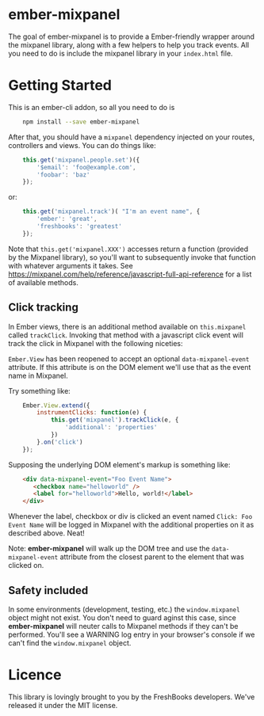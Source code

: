 # ember-mixpanel

The goal of ember-mixpanel is to provide a Ember-friendly wrapper around the mixpanel library, along with a few helpers to help you track events. All you need to do is include the mixpanel library in your `index.html` file.

# Getting Started

This is an ember-cli addon, so all you need to do is

```bash
    npm install --save ember-mixpanel
```

After that, you should have a `mixpanel` dependency injected on your routes, controllers and views. You can do things like:

```javascript
    this.get('mixpanel.people.set')({
        '$email': 'foo@example.com',
        'foobar': 'baz'
    });
```

or:

```javascript
    this.get('mixpanel.track')( "I'm an event name", {
        'ember': 'great',
        'freshbooks': 'greatest'
    });
```

Note that `this.get('mixpanel.XXX')` accesses return a function (provided by the Mixpanel library), so you'll want to subsequently invoke that function with whatever arguments it takes. See https://mixpanel.com/help/reference/javascript-full-api-reference for a list of available methods.

## Click tracking

In Ember views, there is an additional method available on `this.mixpanel` called `trackClick`. Invoking that method with a javascript click event will track the click in Mixpanel with the following niceties:

`Ember.View` has been reopened to accept an optional `data-mixpanel-event` attribute. If this attribute is on the DOM element we'll use that as the event name in Mixpanel.

Try something like:

```javascript
    Ember.View.extend({
        instrumentClicks: function(e) {
            this.get('mixpanel').trackClick(e, {
                'additional': 'properties'
            })
        }.on('click')
    });
```

Supposing the underlying DOM element's markup is something like:

```html
    <div data-mixpanel-event="Foo Event Name">
       <checkbox name="helloworld" />
       <label for="helloworld">Hello, world!</label>
    </div>
```

Whenever the label, checkbox or div is clicked an event named `Click: Foo Event Name` will be logged in Mixpanel with the additional properties on it as described above. Neat!

Note: **ember-mixpanel** will walk up the DOM tree and use the `data-mixpanel-event` attribute from the closest parent to the element that was clicked on.

## Safety included

In some environments (development, testing, etc.) the `window.mixpanel` object might not exist. You don't need to guard aginst this case, since **ember-mixpanel** will neuter calls to Mixpanel methods if they can't be performed. You'll see a WARNING log entry in your browser's console if we can't find the `window.mixpanel` object.

# Licence

 This library is lovingly brought to you by the FreshBooks developers. We've released it under the MIT license.